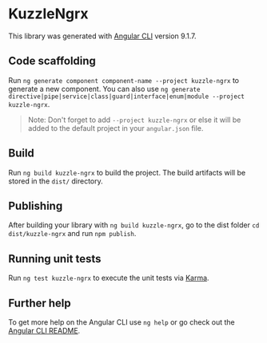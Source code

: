 # KuzzleNgrx

This library was generated with [Angular CLI](https://github.com/angular/angular-cli) version 9.1.7.

## Code scaffolding

Run `ng generate component component-name --project kuzzle-ngrx` to generate a new component. You can also use `ng generate directive|pipe|service|class|guard|interface|enum|module --project kuzzle-ngrx`.
> Note: Don't forget to add `--project kuzzle-ngrx` or else it will be added to the default project in your `angular.json` file. 

## Build

Run `ng build kuzzle-ngrx` to build the project. The build artifacts will be stored in the `dist/` directory.

## Publishing

After building your library with `ng build kuzzle-ngrx`, go to the dist folder `cd dist/kuzzle-ngrx` and run `npm publish`.

## Running unit tests

Run `ng test kuzzle-ngrx` to execute the unit tests via [Karma](https://karma-runner.github.io).

## Further help

To get more help on the Angular CLI use `ng help` or go check out the [Angular CLI README](https://github.com/angular/angular-cli/blob/master/README.md).
